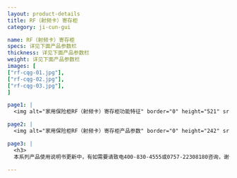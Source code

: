 ```yaml
---
layout: product-details
title: RF（射频卡）寄存柜
category: ji-cun-gui

name: RF（射频卡）寄存柜
specs: 详见下面产品参数栏
thickness: 详见下面产品参数栏
weight: 详见下面产品参数栏
images: [
["rf-cqg-01.jpg"],
["rf-cqg-02.jpg"],
["rf-cqg-03.jpg"],
]

page1: |
  <img alt="家用保险柜RF（射频卡）寄存柜功能特征" border="0" height="521" src="{PRODUCT_IMAGES}products/rf-cqg-gn.jpg" width="538" />

page2: |
  <img alt="家用保险柜RF（射频卡）寄存柜产品参数" border="0" height="242" src="{PRODUCT_IMAGES}products/rf-cqg-cpcs.jpg" width="538" />

page3: |
  <h3>
  本系列产品使用说明书更新中，有如需要请致电400-830-4555或0757-22308180咨询，谢谢！</h3>

---
```

